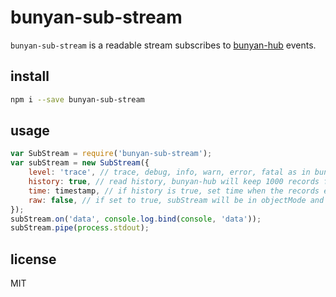 # bunyan-sub-stream
`bunyan-sub-stream` is a readable stream subscribes to [bunyan-hub](https://undozen.github.io/bunyan-hub) events.

## install

```bash
npm i --save bunyan-sub-stream
```

## usage

```javascript
var SubStream = require('bunyan-sub-stream');
var subStream = new SubStream({
    level: 'trace', // trace, debug, info, warn, error, fatal as in bunyan, default trace
    history: true, // read history, bunyan-hub will keep 1000 records for each level, default false
    time: timestamp, // if history is true, set time when the records emitted from history read, default undefined
    raw: false, // if set to true, subStream will be in objectMode and emit record object, defaults to false
});
subStream.on('data', console.log.bind(console, 'data'));
subStream.pipe(process.stdout);
```

## license
MIT
